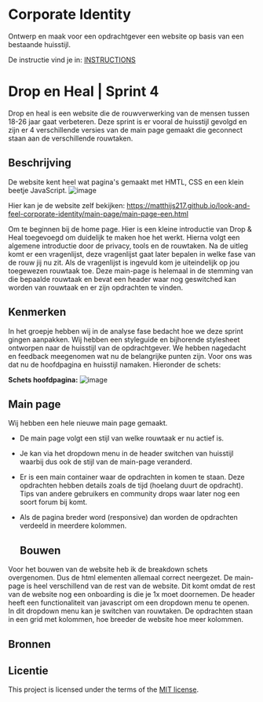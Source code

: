 # Corporate Identity

Ontwerp en maak voor een opdrachtgever een website op basis van een bestaande huisstijl.

De instructie vind je in: [INSTRUCTIONS](https://github.com/fdnd-task/look-and-feel-corporate-identity/blob/main/docs/INSTRUCTIONS.md)


# Drop en Heal | Sprint 4
<!-- Geef je project een titel en schrijf in één zin wat het is -->
Drop en heal is een website die de rouwverwerking van de mensen tussen 18-26 jaar gaat verbeteren. Deze sprint is er vooral de huisstijl gevolgd en zijn er 4 verschillende versies van de main page gemaakt die geconnect staan aan de verschillende rouwtaken.

## Beschrijving
<!-- In de Beschrijving staat hoe je project er uit ziet, hoe het werkt en wat je er mee kan. -->
<!-- Voeg een mooie poster visual toe 📸 -->
<!-- Voeg een link toe naar Github Pages 🌐-->
De website kent heel wat pagina's gemaakt met HMTL, CSS en een klein beetje JavaScript. 
![image](https://github.com/user-attachments/assets/801b156f-90b1-462a-8459-2b3620d614dc)

Hier kan je de website zelf bekijken: https://matthijs217.github.io/look-and-feel-corporate-identity/main-page/main-page-een.html

Om te beginnen bij de home page. Hier is een kleine introductie van Drop & Heal toegevoegd om duidelijk te maken hoe het werkt. Hierna volgt een algemene introductie door de privacy, tools en de rouwtaken. Na de uitleg komt er een vragenlijst, deze vragenlijst gaat later bepalen in welke fase van de rouw jij nu zit. Als de vragenlijst is ingevuld kom je uiteindelijk op jou toegewezen rouwtaak toe. Deze main-page is helemaal in de stemming van die bepaalde rouwtaak en bevat een header waar nog geswitched kan worden van rouwtaak en er zijn opdrachten te vinden. 

## Kenmerken
<!-- Bij Kenmerken staat welke technieken zijn gebruikt en hoe. Wat is de HTML structuur? Wat zijn de belangrijkste dingen in CSS? Wat is er met Javascript gedaan en hoe? Misschien heb je een framwork of library gebruikt? -->
In het groepje hebben wij in de analyse fase bedacht hoe we deze sprint gingen aanpakken. Wij hebben een styleguide en bijhorende stylesheet ontworpen naar de huisstijl van de opdrachtgever. We hebben nagedacht en feedback meegenomen wat nu de belangrijke punten zijn. Voor ons was dat nu de hoofdpagina en huisstijl namaken. Hieronder de schets:

**Schets hoofdpagina:**
![image](https://github.com/user-attachments/assets/21c0b7ae-a2e0-4dc4-81a2-0a6315d157c2)

## Main page

Wij hebben een hele nieuwe main page gemaakt.
- De main page volgt een stijl van welke rouwtaak er nu actief is.
- Je kan via het dropdown menu in de header switchen van huisstijl waarbij dus ook de stijl van de main-page veranderd.
- Er is een main container waar de opdrachten in komen te staan. Deze opdrachten hebben details zoals de tijd (hoelang duurt de opdracht). Tips van andere gebruikers en community drops waar later nog een soort forum bij komt.
- Als de pagina breder word (responsive) dan worden de opdrachten verdeeld in meerdere kolommen.

  ## Bouwen

Voor het bouwen van de website heb ik de breakdown schets overgenomen. Dus de html elementen allemaal correct neergezet. De main-page is heel verschillend van de rest van de website. Dit komt omdat de rest van de website nog een onboarding is die je 1x moet doornemen. De header heeft een functionaliteit van javascript om een dropdown menu te openen. In dit dropdown menu kan je switchen van rouwtaken. De opdrachten staan in een grid met kolommen, hoe breeder de website hoe meer kolommen. 

## Bronnen

## Licentie

This project is licensed under the terms of the [MIT license](./LICENSE).

